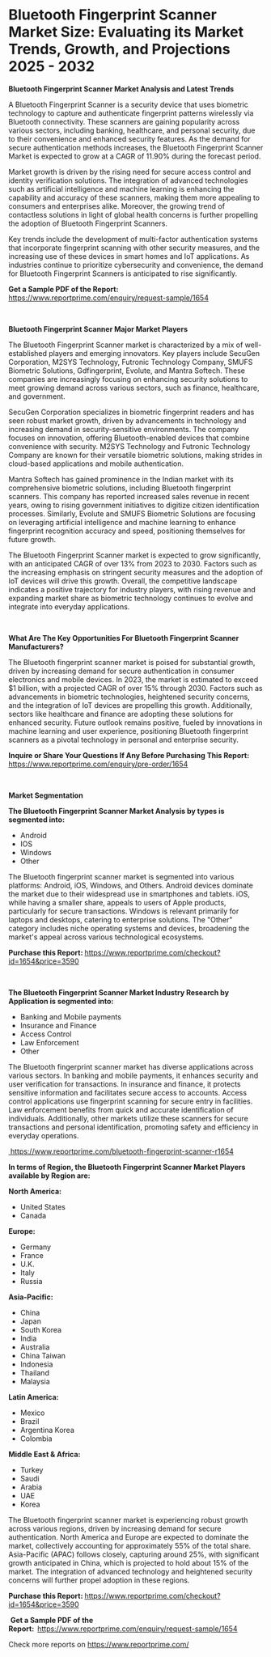 <p><h1>Bluetooth Fingerprint Scanner Market Size: Evaluating its Market Trends, Growth, and Projections 2025 - 2032</h1></p><p><strong>Bluetooth Fingerprint Scanner Market Analysis and Latest Trends</strong></p>
<p><p>A Bluetooth Fingerprint Scanner is a security device that uses biometric technology to capture and authenticate fingerprint patterns wirelessly via Bluetooth connectivity. These scanners are gaining popularity across various sectors, including banking, healthcare, and personal security, due to their convenience and enhanced security features. As the demand for secure authentication methods increases, the Bluetooth Fingerprint Scanner Market is expected to grow at a CAGR of 11.90% during the forecast period.</p><p>Market growth is driven by the rising need for secure access control and identity verification solutions. The integration of advanced technologies such as artificial intelligence and machine learning is enhancing the capability and accuracy of these scanners, making them more appealing to consumers and enterprises alike. Moreover, the growing trend of contactless solutions in light of global health concerns is further propelling the adoption of Bluetooth Fingerprint Scanners. </p><p>Key trends include the development of multi-factor authentication systems that incorporate fingerprint scanning with other security measures, and the increasing use of these devices in smart homes and IoT applications. As industries continue to prioritize cybersecurity and convenience, the demand for Bluetooth Fingerprint Scanners is anticipated to rise significantly.</p></p>
<p><strong>Get a Sample PDF of the Report:&nbsp;</strong> <a href="https://www.reportprime.com/enquiry/request-sample/1654?utm_campaign=3188&utm_medium=2&utm_source=Github&utm_content=ia&utm_term=18032025&utm_id=bluetooth-fingerprint-scanner">https://www.reportprime.com/enquiry/request-sample/1654</a></p>
<p>&nbsp;</p>
<p><strong>Bluetooth Fingerprint Scanner Major Market Players</strong></p>
<p><p>The Bluetooth Fingerprint Scanner market is characterized by a mix of well-established players and emerging innovators. Key players include SecuGen Corporation, M2SYS Technology, Futronic Technology Company, SMUFS Biometric Solutions, Gdfingerprint, Evolute, and Mantra Softech. These companies are increasingly focusing on enhancing security solutions to meet growing demand across various sectors, such as finance, healthcare, and government.</p><p>SecuGen Corporation specializes in biometric fingerprint readers and has seen robust market growth, driven by advancements in technology and increasing demand in security-sensitive environments. The company focuses on innovation, offering Bluetooth-enabled devices that combine convenience with security. M2SYS Technology and Futronic Technology Company are known for their versatile biometric solutions, making strides in cloud-based applications and mobile authentication.</p><p>Mantra Softech has gained prominence in the Indian market with its comprehensive biometric solutions, including Bluetooth fingerprint scanners. This company has reported increased sales revenue in recent years, owing to rising government initiatives to digitize citizen identification processes. Similarly, Evolute and SMUFS Biometric Solutions are focusing on leveraging artificial intelligence and machine learning to enhance fingerprint recognition accuracy and speed, positioning themselves for future growth.</p><p>The Bluetooth Fingerprint Scanner market is expected to grow significantly, with an anticipated CAGR of over 13% from 2023 to 2030. Factors such as the increasing emphasis on stringent security measures and the adoption of IoT devices will drive this growth. Overall, the competitive landscape indicates a positive trajectory for industry players, with rising revenue and expanding market share as biometric technology continues to evolve and integrate into everyday applications.</p></p>
<p>&nbsp;</p>
<p><strong>What Are The Key Opportunities For Bluetooth Fingerprint Scanner Manufacturers?</strong></p>
<p><p>The Bluetooth fingerprint scanner market is poised for substantial growth, driven by increasing demand for secure authentication in consumer electronics and mobile devices. In 2023, the market is estimated to exceed $1 billion, with a projected CAGR of over 15% through 2030. Factors such as advancements in biometric technologies, heightened security concerns, and the integration of IoT devices are propelling this growth. Additionally, sectors like healthcare and finance are adopting these solutions for enhanced security. Future outlook remains positive, fueled by innovations in machine learning and user experience, positioning Bluetooth fingerprint scanners as a pivotal technology in personal and enterprise security.</p></p>
<p><strong>Inquire or Share Your Questions If Any Before Purchasing This Report:</strong> <a href="https://www.reportprime.com/enquiry/pre-order/1654?utm_campaign=3188&utm_medium=2&utm_source=Github&utm_content=ia&utm_term=18032025&utm_id=bluetooth-fingerprint-scanner">https://www.reportprime.com/enquiry/pre-order/1654</a></p>
<p>&nbsp;</p>
<p><strong>Market Segmentation</strong></p>
<p><strong>The Bluetooth Fingerprint Scanner Market Analysis by types is segmented into:</strong></p>
<p><ul><li>Android</li><li>IOS</li><li>Windows</li><li>Other</li></ul></p>
<p><p>The Bluetooth fingerprint scanner market is segmented into various platforms: Android, iOS, Windows, and Others. Android devices dominate the market due to their widespread use in smartphones and tablets. iOS, while having a smaller share, appeals to users of Apple products, particularly for secure transactions. Windows is relevant primarily for laptops and desktops, catering to enterprise solutions. The "Other" category includes niche operating systems and devices, broadening the market's appeal across various technological ecosystems.</p></p>
<p><strong>Purchase this Report:&nbsp;</strong><a href="https://www.reportprime.com/checkout?id=1654&price=3590&utm_campaign=3188&utm_medium=2&utm_source=Github&utm_content=ia&utm_term=18032025&utm_id=bluetooth-fingerprint-scanner">https://www.reportprime.com/checkout?id=1654&price=3590</a></p>
<p>&nbsp;</p>
<p><strong>The Bluetooth Fingerprint Scanner Market Industry Research by Application is segmented into:</strong></p>
<p><ul><li>Banking and Mobile payments</li><li>Insurance and Finance</li><li>Access Control</li><li>Law Enforcement</li><li>Other</li></ul></p>
<p><p>The Bluetooth fingerprint scanner market has diverse applications across various sectors. In banking and mobile payments, it enhances security and user verification for transactions. In insurance and finance, it protects sensitive information and facilitates secure access to accounts. Access control applications use fingerprint scanning for secure entry in facilities. Law enforcement benefits from quick and accurate identification of individuals. Additionally, other markets utilize these scanners for secure transactions and personal identification, promoting safety and efficiency in everyday operations.</p></p>
<p><a href="https://www.reportprime.com/bluetooth-fingerprint-scanner-r1654?utm_campaign=3188&utm_medium=2&utm_source=Github&utm_content=ia&utm_term=18032025&utm_id=bluetooth-fingerprint-scanner">&nbsp;https://www.reportprime.com/bluetooth-fingerprint-scanner-r1654</a></p>
<p><strong>In terms of Region, the Bluetooth Fingerprint Scanner Market Players available by Region are:</strong></p>
<p>
    <p> <strong> North America: </strong>
        <ul>
            <li>United States</li>
            <li>Canada</li>
        </ul>
        </p> 
    <p> <strong> Europe: </strong>
        <ul>
            <li>Germany</li>
            <li>France</li>
            <li>U.K.</li>
            <li>Italy</li>
            <li>Russia</li>
        </ul>
        </p> 
    <p> <strong> Asia-Pacific: </strong>
        <ul>
            <li>China</li>
            <li>Japan</li>
            <li>South Korea</li>
            <li>India</li>
            <li>Australia</li>
            <li>China Taiwan</li>
            <li>Indonesia</li>
            <li>Thailand</li>
            <li>Malaysia</li>
        </ul>
        </p> 
    <p> <strong> Latin America: </strong>
        <ul>
            <li>Mexico</li>
            <li>Brazil</li>
            <li>Argentina Korea</li>
            <li>Colombia</li>
        </ul>
        </p> 
    <p> <strong> Middle East & Africa: </strong>
        <ul>
            <li>Turkey</li>
            <li>Saudi</li>
            <li>Arabia</li>
            <li>UAE</li>
            <li>Korea</li>
        </ul>
    </p>
    </p>
<p><p>The Bluetooth fingerprint scanner market is experiencing robust growth across various regions, driven by increasing demand for secure authentication. North America and Europe are expected to dominate the market, collectively accounting for approximately 55% of the total share. Asia-Pacific (APAC) follows closely, capturing around 25%, with significant growth anticipated in China, which is projected to hold about 15% of the market. The integration of advanced technology and heightened security concerns will further propel adoption in these regions.</p></p>
<p><strong>Purchase this Report: </strong><a href="https://www.reportprime.com/checkout?id=1654&price=3590&utm_campaign=3188&utm_medium=2&utm_source=Github&utm_content=ia&utm_term=18032025&utm_id=bluetooth-fingerprint-scanner">https://www.reportprime.com/checkout?id=1654&price=3590</a></p>
<p>&nbsp;<strong>Get a Sample PDF of the Report:&nbsp;&nbsp;</strong><a href="https://www.reportprime.com/enquiry/request-sample/1654?utm_campaign=3188&utm_medium=2&utm_source=Github&utm_content=ia&utm_term=18032025&utm_id=bluetooth-fingerprint-scanner">https://www.reportprime.com/enquiry/request-sample/1654</a></p>
<p><strong></strong></p>
<p>Check more reports on <a href="https://www.reportprime.com/?utm_campaign=3188&utm_medium=2&utm_source=Github&utm_content=ia&utm_term=18032025&utm_id=bluetooth-fingerprint-scanner">https://www.reportprime.com/</a></p>